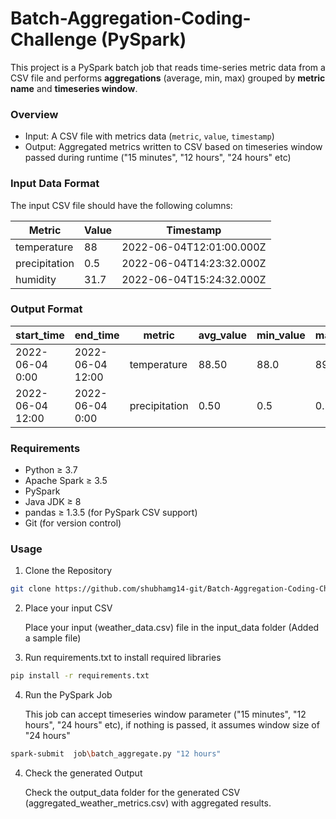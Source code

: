 # Batch-Aggregation-Coding-Challenge (PySpark)

This project is a PySpark batch job that reads time-series metric data from a CSV file and performs **aggregations** (average, min, max) grouped by **metric name** and **timeseries window**.

### Overview

- Input: A CSV file with metrics data (`metric`, `value`, `timestamp`)
- Output: Aggregated metrics written to CSV based on timeseries window passed during runtime ("15 minutes", "12 hours", "24 hours" etc)

### Input Data Format

The input CSV file should have the following columns:

| Metric        | Value | Timestamp                     |
|---------------|-------|-------------------------------|
| temperature   | 88    | 2022-06-04T12:01:00.000Z      |
| precipitation | 0.5   | 2022-06-04T14:23:32.000Z      |
| humidity      | 31.7  | 2022-06-04T15:24:32.000Z      |

### Output Format

| start_time      |end_time            | metric        | avg_value | min_value | max_value |
|-----------------|--------------------|---------------|-----------|-----------|-----------|
| 2022-06-04  0:00|2022-06-04 12:00    |temperature    | 88.50     | 88.0      | 89.0      |
| 2022-06-04 12:00|2022-06-04  0:00    |precipitation  | 0.50      | 0.5       | 0.5       |

### Requirements

- Python ≥ 3.7
- Apache Spark ≥ 3.5
- PySpark
- Java JDK ≥ 8
- pandas ≥ 1.3.5 (for PySpark CSV support)
- Git (for version control)

### Usage

1. Clone the Repository

```bash
git clone https://github.com/shubhamg14-git/Batch-Aggregation-Coding-Challenge.git
```


2. Place your input CSV

    Place your input (weather_data.csv) file in the input_data folder (Added a sample file)


3. Run requirements.txt to install required libraries

```bash
pip install -r requirements.txt
```

4. Run the PySpark Job

    This job can accept timeseries window parameter ("15 minutes", "12 hours", "24 hours" etc), if nothing is passed, it assumes window size of "24 hours"

```bash
spark-submit  job\batch_aggregate.py "12 hours"
```

4. Check the generated Output

    Check the output_data folder for the generated CSV (aggregated_weather_metrics.csv) with aggregated results.